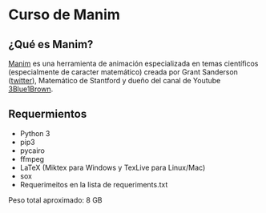 # Curso de Manim

## ¿Qué es Manim?
[Manim](https://github.com/3b1b/manim) es una herramienta de animación especializada en temas científicos (especialmente de caracter matemático) creada por Grant Sanderson ([twitter](https://twitter.com/3blue1brown?lang=es)), Matemático de Stantford y dueño del canal de Youtube [3Blue1Brown](https://www.youtube.com/channel/UCYO_jab_esuFRV4b17AJtAw).

## Requermientos
* Python 3
* pip3
* pycairo
* ffmpeg
* LaTeX (Miktex para Windows y TexLive para Linux/Mac)
* sox
* Requerimeitos en la lista de requeriments.txt

Peso total aproximado: 8 GB
